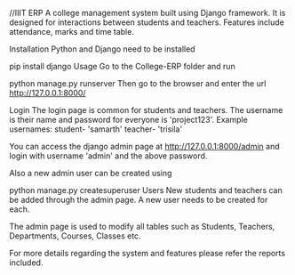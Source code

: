 //IIIT ERP
A college management system built using Django framework. It is designed for interactions between students and teachers. Features include attendance, marks and time table.

Installation
Python and Django need to be installed

pip install django
Usage
Go to the College-ERP folder and run

python manage.py runserver
Then go to the browser and enter the url http://127.0.0.1:8000/

Login
The login page is common for students and teachers. The username is their name and password for everyone is 'project123'. Example usernames: student- 'samarth' teacher- 'trisila'

You can access the django admin page at http://127.0.0.1:8000/admin and login with username 'admin' and the above password.

Also a new admin user can be created using

python manage.py createsuperuser
Users
New students and teachers can be added through the admin page. A new user needs to be created for each.

The admin page is used to modify all tables such as Students, Teachers, Departments, Courses, Classes etc.

For more details regarding the system and features please refer the reports included.
